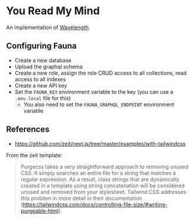 # You Read My Mind

An implementation of [Wavelength].

## Configuring Fauna
- Create a new database
- Upload the graphql schema
- Create a new role, assign the role CRUD access to all collections, read access to all indexes
- Create a new API key
- Set the `FAUNA_KEY` environment variable to the key (you can use a `.env.local` file for this)
  - You also need to set the `FAUNA_GRAPHQL_ENDPOINT` environment variable

## References
- https://github.com/zeit/next.js/tree/master/examples/with-tailwindcss

From the zeit template:
> Purgecss takes a very straightforward approach to removing unused CSS. It simply searches an entire file for a string that matches a regular expression. As a result, class strings that are dynamically created in a template using string concatenation will be considered unused and removed from your stylesheet. Tailwind CSS addresses this problem in more detail in their documentation (https://tailwindcss.com/docs/controlling-file-size/#writing-purgeable-html).

[Wavelength]: https://www.wavelength.zone/